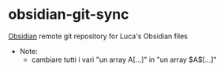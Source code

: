 # obsidian-git-sync
[Obsidian](https://obsidian.md/) remote git repository for Luca's Obsidian files

- Note:
	- cambiare tutti i vari "un array A[...]" in "un array \$A\$[...]"
